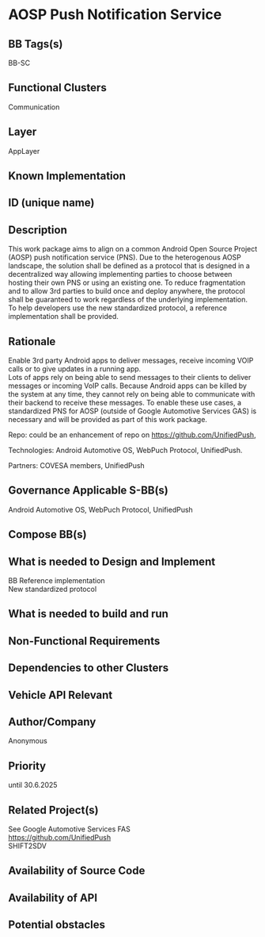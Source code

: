 
# AOSP Push Notification Service

## BB Tags(s)
<!-- Tag(s) define in which area(s) (cloud, in-vehicle) the BB is executed, and what type of BB it is (tool, process, microservice) -->
BB-SC

## Functional Clusters
<!-- In which Functional Cluster the BB be located; if none of the existing fit new required -->
Communication

## Layer
<!-- AppLayer, MWLayer, OSLayer, HWLayer -->
AppLayer

## Known Implementation

## ID (unique name)

## Description
<!-- General Description of the BB -->
This work package aims to align on a common Android Open Source Project (AOSP) push notification service (PNS). Due to the heterogenous AOSP landscape, the solution shall be defined as a protocol that is designed in a decentralized way allowing implementing parties to choose between hosting their own PNS or using an existing one.
To reduce fragmentation and to allow 3rd parties to build once and deploy anywhere, the protocol shall be guaranteed to work regardless of the underlying implementation. To help developers use the new standardized protocol, a reference implementation shall be provided.

## Rationale
<!-- Explanation why we need the BB; what problem want to be solved -->
Enable 3rd party Android apps to deliver messages, receive incoming VOIP calls or to give updates in a running app.  
Lots of apps rely on being able to send messages to their clients to deliver messages or incoming VoIP calls. Because Android apps can be killed by the system at any time, they cannot rely on being able to communicate with their backend to receive these messages. To enable these use cases, a standardized PNS for AOSP (outside of Google Automotive Services GAS) is necessary and will be provided as part of this work package.  

Repo: could be an enhancement of repo on
<https://github.com/UnifiedPush>,  

Technologies: Android Automotive OS, WebPuch Protocol, UnifiedPush.  

Partners: COVESA members, UnifiedPush

## Governance Applicable S-BB(s)
<!-- Reference to e.g. UN/EU CRA Cyber Resilience Act; UNECE 156 - Software update and software update management system
Reference to defined S-BB(s) 
Reference to e.g. IS026262, AUTOSAR Spec. X -->
Android Automotive OS, WebPuch Protocol, UnifiedPush

## Compose BB(s)
<!-- Link to required BB(s) 
E.g. BB-SC StateManagement 
BB is a composition of other BBs -->

## What is needed to Design and Implement
<!-- e.g. we expect to have a certain HW capability and or SW environment or Tool support, or a documentation, or an extra audit, or Test, or Compiler, or Prog. Language, … -->
BB Reference implementation  
New standardized protocol  

## What is needed to build and run
<!-- e.g. we expect to have a certain HW capability, or Runtime Environment, or Pre-configuration, or Code-signing, or Test, … -->

## Non-Functional Requirements
<!-- With respect to Safety, Security, Realtime, … -->

## Dependencies to other Clusters
<!-- Other clusters are needed. FC Security, FC Storage, …
e.g. If FC Security : Security BBs are needed but you can choose for example crypto BB-SC from company A or crypto BB-SC from company B; several compositions may work -->

## Vehicle API Relevant
<!-- If “Yes exists” – where – e.g. COVESA VSS 
If “No” – nothing more to do 
If “Yes, proposal for additional Signals/Information – what should be made available, and where e.g. via (COVESA) VSS/VISS -->

## Author/Company

Anonymous

## Priority
<!-- High, Medium, Low -->
until 30.6.2025

## Related Project(s)
<!-- If Yes – e.g. The BB should be used/added in the Eclipse Blueprint A – for demo purposes, show added value,
If No – Project Proposal (e.g. WP4 in FEDERATE, or in the SDV EcoSystem Community Framework -->
See Google Automotive Services FAS  
<https://github.com/UnifiedPush>  
SHIFT2SDV

## Availability of Source Code
<!-- Yes / License (e.g. Yes/MIT) 
No – Commercial Closed Source -->

## Availability of API
<!-- Yes / License (e.g. Yes/Apache 2.0)
No - Commercial -->

## Potential obstacles
